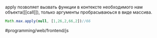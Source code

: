 apply позволяет вызвать функции в контексте необходимого нам объекта([[call]]), только аргументы пробрасываюься в виде массива.
```js
Math.max.apply(null, [1,26,2,66,2])//66
```

#programming/web/frontend/js